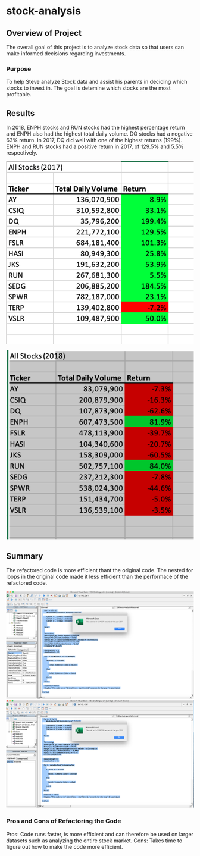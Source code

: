 # stock-analysis


## Overview of Project

The overall goal of this project is to analyze stock data so that users can make informed decisions regarding investments. 

### Purpose

To help Steve analyze Stock data and assist his parents in deciding which stocks to invest in. The goal is detemine which stocks are the most profitable. 

## Results
In 2018, ENPH stocks and RUN stocks had the highest percentage return and ENPH also had the highest total daily volume. DQ stocks had a negative 63% return.
In 2017, DQ did well with one of the highest returns (199%). ENPH and RUN stocks had a positive return in 2017, of 129.5% and 5.5% respectively. 


![2017 result](https://github.com/roomasa/stock-analysis/blob/main/2017.png)

![2018](https://github.com/roomasa/stock-analysis/blob/main/2018.png) 
 

## Summary
The refactored code is more efficient thant the original code. The nested for loops in the original code made it less efficient than the performace of the refactored code. 

![2017](https://github.com/roomasa/stock-analysis/blob/main/Resources/VBA_Challenge_2017.png) 
![2018](https://github.com/roomasa/stock-analysis/blob/main/Resources/VBA_Challenge_2018.png%20.png)

### Pros and Cons of Refactoring the Code
Pros: Code runs faster, is more efficient and can therefore be used on larger datasets such as analyzing the entire stock market. 
Cons: Takes time to figure out how to make the code more efficient. 
